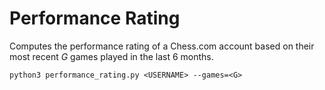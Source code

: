 # Performance Rating

Computes the performance rating of a Chess.com account based on their most 
recent *G* games played in the last 6 months.
```
python3 performance_rating.py <USERNAME> --games=<G>
```
